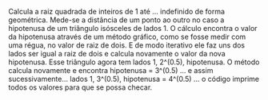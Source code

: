 Calcula a raiz quadrada de inteiros de 1 até ... indefinido de forma geométrica. Mede-se a distância de um ponto ao outro no caso a hipotenusa de um triângulo isósceles de lados 1. O cálculo encontra o valor da hipotenusa através de um método gráfico, como se fosse medir com uma régua, no valor de raiz de dois. E de modo iterativo ele faz uns dos lados ser igual a raiz de dois e calcula novamente o valor da nova hipotenusa. Esse triângulo agora tem lados 1, 2^(0.5), hipotenusa. O método calcula novamente e encontra hipotenusa = 3^(0.5) ... e assim sucessivamente... lados 1, 3^(0.5), hipotenusa = 4^(0.5) ... o código imprime todos os valores para que se possa checar. 

